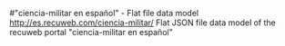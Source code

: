 #"ciencia-militar en español" - Flat file data model
http://es.recuweb.com/ciencia-militar/
Flat JSON file data model of the recuweb portal "ciencia-militar en español"
